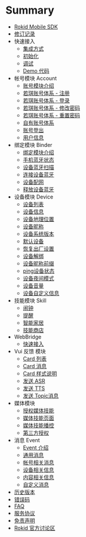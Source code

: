 # Summary

* [Rokid Mobile SDK](README.md)
* [修订记录](res/00_version.md)
* 快速接入
    * [集成方式](res/10_use_sdk.md)
    * [初始化](res/11_sdk_init.md)
    * [调试](res/12_debug.md)
    * [Demo 代码](res/1Z_demo.md)
* 帐号模块 Account
    * [账号模块介绍](res/30_account.md)
    * [若琪账号体系 - 注册](res/31_rokid_register.md)
    * [若琪账号体系 - 登录](res/32_rokid_login.md)
    * [若琪账号体系 - 修改密码](res/33_rokid_change_pwd.md)
    * [若琪账号体系 - 重置密码](res/34_rokid_reset_pwd.md)
    * [自有账号体系](res/35_thirdparty_login.md)
    * [账号登出](res/36_logout.md)
    * [用户信息](res/37_account_info.md)
* 绑定模块 Binder
    * [绑定模块介绍](res/40_binder.md)
    * [手机蓝牙状态](res/41_bt_status.md)
    * [设备蓝牙扫描](res/42_bt_scan.md)
    * [连接设备蓝牙](res/43_bt_connect.md)
    * [设备配网](res/44_bt_send_data.md)
    * [释放设备蓝牙](res/4Z_bt_release.md)
* 设备模块 Device
    * [设备列表](res/51_device_list.md)
    * [设备信息](res/52_device_base_info.md)
    * [设备地理位置](res/53_device_location.md)
    * [设备昵称](res/54_device_nick.md)
    * [设备系统版本](res/55_device_version.md)
    * [默认设备](res/56_device_default.md)
    * [恢复出厂设置](res/57_device_reset.md)
    * [设备解绑](res/58_device_unbind.md)
    * [设备昵称前缀](res/59_device_nick_prefix.md)
    * [ping设备状态](res/5A_device_ping.md)
    * [设备夜间模式](res/5B_device_nightmode.md)
    * [设备音量](res/5C_device_volume.md)
    * [设备自定义信息](res/5Z_custom_info.md)
* 技能模块 Skill
    * [闹钟](res/61_alarm.md)
    * [提醒](res/62_remind.md)
    * [智能家居](res/63_homebase.md)
    * [技能商店](res/64_skill_store.md)
* WebBridge
    * [快速接入](res/71_use_bridge.md)
* Vui 反馈 模块
    * [Card 列表](res/81_card_list.md)
    * [Card 消息](res/82_card_event.md)
    * [Card 样式说明](res/83_card_style.md)
    * [发送 ASR](res/84_asr.md)
    * [发送 TTS](res/85_tts.md)
    * [发送 Topic消息](res/86_topic_msg.md)
* 媒体模块
    * [授权媒体技能](res/91_media_skilllist.md)
    * [媒体技能页面](res/92_media_display.md)
    * [媒体技能播控](res/93_media_control.md)
    * [第三方授权](res/94_media_thridauth.md)
* 消息 Event
    * [Event 介绍](res/X1_event.md)
    * [通用消息](res/X2_channel_message.md)
    * [帐号相关消息](res/X3_account.md)
    * [设备相关信息](res/X4_device.md)
    * [内容相关信息](res/X5_media.md)
    * [自定义消息](res/X6_custom_topic_msg.md)
* [历史版本](res/history/version.md) 
* [错误码](res/Y0_error_code.md)
* [FAQ](https://github.com/Rokid/RokidMobileSDKAndroidDemo/issues)
* [服务协议](res/Z0_service_agreement.md)
* [免责声明](res/Z1_community_disclaimer.md)
* [Rokid 官方讨论区](https://developer-forum.rokid.com)


